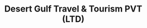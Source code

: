 ---
title: "Desert Gulf Travel & Tourism PVT (LTD)"
url: /karachi/desert-gulf-travel-and-tourism-pvt-ltd/
shop: travel agency
---